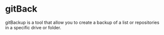 # gitBack

gitBackup is a tool that allow you to create a backup of a list or repositories in a specific drive or folder.

